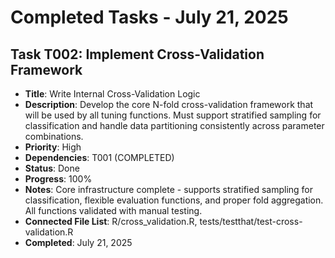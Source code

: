 # Completed Tasks - July 21, 2025

## Task T002: Implement Cross-Validation Framework  
- **Title**: Write Internal Cross-Validation Logic
- **Description**: Develop the core N-fold cross-validation framework that will be used by all tuning functions. Must support stratified sampling for classification and handle data partitioning consistently across parameter combinations.
- **Priority**: High
- **Dependencies**: T001 (COMPLETED)
- **Status**: Done
- **Progress**: 100%
- **Notes**: Core infrastructure complete - supports stratified sampling for classification, flexible evaluation functions, and proper fold aggregation. All functions validated with manual testing.
- **Connected File List**: R/cross_validation.R, tests/testthat/test-cross-validation.R
- **Completed**: July 21, 2025
